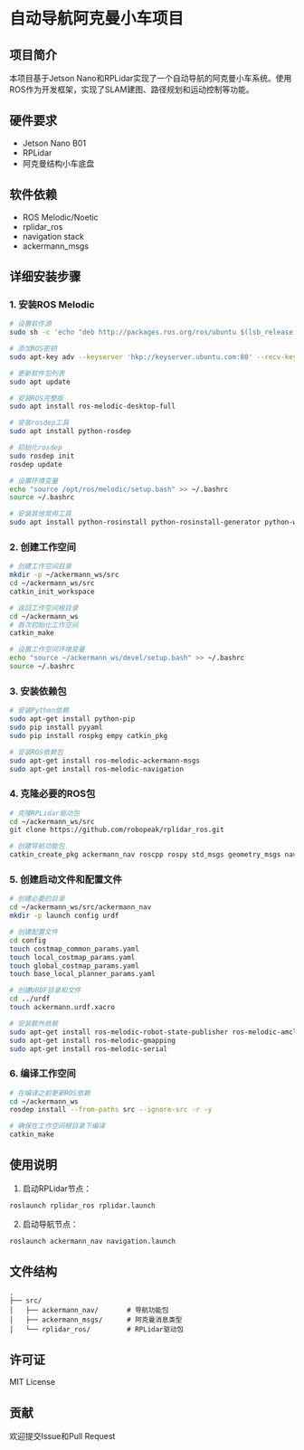 # 自动导航阿克曼小车项目

## 项目简介
本项目基于Jetson Nano和RPLidar实现了一个自动导航的阿克曼小车系统。使用ROS作为开发框架，实现了SLAM建图、路径规划和运动控制等功能。

## 硬件要求
- Jetson Nano B01
- RPLidar
- 阿克曼结构小车底盘

## 软件依赖
- ROS Melodic/Noetic
- rplidar_ros
- navigation stack
- ackermann_msgs

## 详细安装步骤

### 1. 安装ROS Melodic
```bash
# 设置软件源
sudo sh -c 'echo "deb http://packages.ros.org/ros/ubuntu $(lsb_release -sc) main" > /etc/apt/sources.list.d/ros-latest.list'

# 添加ROS密钥
sudo apt-key adv --keyserver 'hkp://keyserver.ubuntu.com:80' --recv-key C1CF6E31E6BADE8868B172B4F42ED6FBAB17C654

# 更新软件包列表
sudo apt update

# 安装ROS完整版
sudo apt install ros-melodic-desktop-full

# 安装rosdep工具
sudo apt install python-rosdep

# 初始化rosdep
sudo rosdep init
rosdep update

# 设置环境变量
echo "source /opt/ros/melodic/setup.bash" >> ~/.bashrc
source ~/.bashrc

# 安装其他常用工具
sudo apt install python-rosinstall python-rosinstall-generator python-wstool build-essential
```

### 2. 创建工作空间
```bash
# 创建工作空间目录
mkdir -p ~/ackermann_ws/src
cd ~/ackermann_ws/src
catkin_init_workspace

# 返回工作空间根目录
cd ~/ackermann_ws
# 首次初始化工作空间
catkin_make

# 设置工作空间环境变量
echo "source ~/ackermann_ws/devel/setup.bash" >> ~/.bashrc
source ~/.bashrc
```

### 3. 安装依赖包
```bash
# 安装Python依赖
sudo apt-get install python-pip
sudo pip install pyyaml
sudo pip install rospkg empy catkin_pkg

# 安装ROS依赖包
sudo apt-get install ros-melodic-ackermann-msgs
sudo apt-get install ros-melodic-navigation
```

### 4. 克隆必要的ROS包
```bash
# 克隆RPLidar驱动包
cd ~/ackermann_ws/src
git clone https://github.com/robopeak/rplidar_ros.git

# 创建导航功能包
catkin_create_pkg ackermann_nav roscpp rospy std_msgs geometry_msgs nav_msgs ackermann_msgs tf2 tf2_ros
```

### 5. 创建启动文件和配置文件
```bash
# 创建必要的目录
cd ~/ackermann_ws/src/ackermann_nav
mkdir -p launch config urdf

# 创建配置文件
cd config
touch costmap_common_params.yaml
touch local_costmap_params.yaml
touch global_costmap_params.yaml
touch base_local_planner_params.yaml

# 创建URDF目录和文件
cd ../urdf
touch ackermann.urdf.xacro

# 安装额外依赖
sudo apt-get install ros-melodic-robot-state-publisher ros-melodic-amcl ros-melodic-move-base ros-melodic-map-server
sudo apt-get install ros-melodic-gmapping
sudo apt-get install ros-melodic-serial
```

### 6. 编译工作空间
```bash
# 在编译之前更新ROS依赖
cd ~/ackermann_ws
rosdep install --from-paths src --ignore-src -r -y

# 确保在工作空间根目录下编译
catkin_make
```

## 使用说明
1. 启动RPLidar节点：
```bash
roslaunch rplidar_ros rplidar.launch
```

2. 启动导航节点：
```bash
roslaunch ackermann_nav navigation.launch
```

## 文件结构
```
.
├── src/
│   ├── ackermann_nav/       # 导航功能包
│   ├── ackermann_msgs/      # 阿克曼消息类型
│   └── rplidar_ros/         # RPLidar驱动包
```

## 许可证
MIT License

## 贡献
欢迎提交Issue和Pull Request